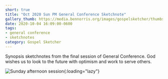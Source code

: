 ```yaml
---
short: true
title: "Oct 2020 Sun PM General Conference Sketchnote"
gallery_thumb: https://media.bennorris.org/images/gospelsketcher/thumbs/oct-20-5-sun-pm.jpg
date: 2020-10-04 16:09:00-0600
tags:
- general conference
- sketchnotes
category: Gospel Sketcher
---
```


Synopsis sketchnotes from the final session of General Conference. God wishes us to look to the future with optimism and work to serve others.

![Sunday afternoon session](https://media.bennorris.org/images/gospelsketcher/general-conference/oct-2020/oct-20-5-sun-pm.jpg){:loading="lazy"}
